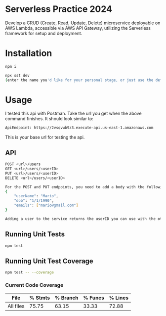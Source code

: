 # Serverless Practice 2024

Develop a CRUD (Create, Read, Update, Delete) microservice deployable on AWS Lambda, accessible via AWS API Gateway, utilizing the Serverless framework for setup and deployment.

# Installation

```sh
npm i

npx sst dev
(enter the name you'd like for your personal stage, or just use the default. This may take a while)
```

# Usage

I tested this api with Postman. 
Take the url you get when the above command finishes. It should look similar to:

```sh
ApiEndpoint: https://2vsqvwb9z3.execute-api.us-east-1.amazonaws.com
```

This is your base url for testing the api.

## API

```sh
POST <url>/users
GET <url>/users/<userID>
PUT <url>/users/<userID>
DELETE <url>/users/<userID>

For the POST and PUT endpoints, you need to add a body with the following properties:
{
    "userName": "Mario",
    "dob": "1/1/1990",
    "emails": ["mario@gmail.com"]
}

Adding a user to the service returns the userID you can use with the other endpoints.
```

## Running Unit Tests

```sh
npm test
```

## Running Unit Test Coverage

```sh
npm test -- --coverage
```

### Current Code Coverage

File           | % Stmts | % Branch | % Funcs | % Lines |                       
---------------|---------|----------|---------|---------|
All files      |   75.75 |    63.15 |   33.33 |   72.88 | 
